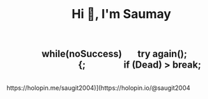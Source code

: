 <div id="user-content-toc">
  <ul align="center">
    <summary><h1 style="display: inline-block">Hi 👋, I'm Saumay</h1></summary>
  </ul>
</div>

<div id="user-content-toc">
  <ul align="center">
    <summary>
      <h2 style="display: inline-block">while(noSuccess)<br> {;</h2>
      <h2 style="display: inline-block">try again();<br><span> if (Dead) </span>> break;</h2>
    </summary>
  </ul>
</div>



<div>
    https://holopin.me/saugit2004)](https://holopin.io/@saugit2004
</div>
